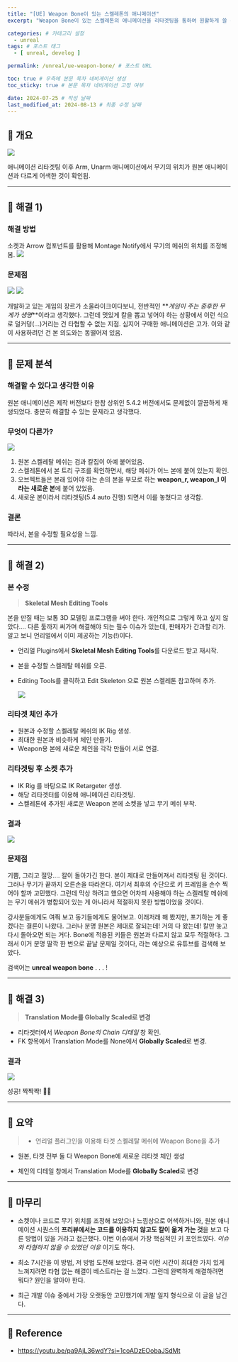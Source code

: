 ```yaml
---
title: "[UE] Weapon Bone이 있는 스켈레톤의 애니메이션"
excerpt: "Weapon Bone이 있는 스켈레톤의 애니메이션을 리타겟팅을 통하여 원활하게 쓸 수 있는 방법"

categories: # 카테고리 설정
  - unreal
tags: # 포스트 태그
  - [ unreal, develog ]

permalink: /unreal/ue-weapon-bone/ # 포스트 URL

toc: true # 우측에 본문 목차 네비게이션 생성
toc_sticky: true # 본문 목차 네비게이션 고정 여부

date: 2024-07-25 # 작성 날짜
last_modified_at: 2024-08-13 # 최종 수정 날짜
---
```


## 🌿 개요

![](https://velog.velcdn.com/images/cottondream/post/fa1d7e3e-bafe-499d-8288-85f9e2e79584/image.gif)

애니메이션 리타겟팅 이후 Arm, Unarm 애니메이션에서 무기의 위치가 원본 애니메이션과 다르게 어색한 것이 확인됨.

- - -

## 🌿 해결 1)

###  해결 방법

소켓과 Arrow 컴포넌트를 활용해 Montage Notify에서 무기의 메쉬의 위치를 조정해 봄.
  ![](https://velog.velcdn.com/images/cottondream/post/88a21b7e-a6de-4c59-b9ba-710cfd906b36/image.png)

###  문제점

![](https://velog.velcdn.com/images/cottondream/post/ad79fbf3-22c3-4ef9-a998-ea3fe58c5481/image.gif)
![](https://velog.velcdn.com/images/cottondream/post/018a1077-330a-49e8-abe1-66a0a3613f96/image.gif)

개발하고 있는 게임의 장르가 소울라이크이다보니, 전반적인 **_게임이 주는 중후한 무게가 생명_**이라고 생각했다. 그런데 멋있게 칼을 뽑고 넣어야 하는 상황에서 이런 식으로 덜커덩(...)거리는 건 타협할 수 없는
지점. 심지어 구매한 애니메이션은 고가. 이와 같이 사용하려던 건 본 의도와는 동떨어져 있음.

- - -

## 🌿 문제 분석
###  해결할 수 있다고 생각한 이유

원본 애니메이션은 제작 버전보다 한참 상위인 5.4.2 버전에서도 문제없이 깔끔하게 재생되었다. 충분히 해결할 수 있는 문제라고 생각했다.


### 무엇이 다른가?
![](https://velog.velcdn.com/images/cottondream/post/32b99f07-8c8a-4b9e-bcc1-32cf38935bb1/image.png)

1) 원본 스켈레탈 메쉬는 검과 칼집이 아예 붙어있음.
2) 스켈레톤에서 본 트리 구조를 확인하면서, 해당 메쉬가 어느 본에 붙어 있는지 확인.
3) 오브젝트들은 본래 있어야 하는 손의 본을 부모로 하는 **weapon_r, weapon_l 이라는 새로운 본**에 붙어 있었음.
4) 새로운 본이라서 리타겟팅(5.4 auto 진행) 되면서 이를 놓쳤다고 생각함.


### 결론

따라서, 본을 수정할 필요성을 느낌.

- - -

## 🌿 해결 2)

### 본 수정

> **Skeletal Mesh Editing Tools**

본을 만질 때는 보통 3D 모델링 프로그램을 써야 한다. 개인적으로 그렇게 하고 싶지 않았다.... 다른 툴까지 써가며 해결해야 되는 필수 이슈가 있는데, 판매자가 간과할 리가. 알고 보니 언리얼에서 이미 제공하는
기능(!)이다.

- 언리얼 Plugins에서 **Skeletal Mesh Editing Tools**를 다운로드 받고 재시작.

- 본을 수정할 스켈레탈 메쉬를 오픈.
- Editing Tools를 클릭하고 Edit Skeleton 으로 원본 스켈레톤 참고하며 추가.


  ![](https://velog.velcdn.com/images/cottondream/post/51721c98-7023-4594-bf74-55f09bc97bf5/image.png)


### 리타겟 체인 추가

- 원본과 수정할 스켈레탈 메쉬의 IK Rig 생성.
- 최대한 원본과 비슷하게 체인 만들기.
- Weapon용 본에 새로운 체인을 각각 만들어 서로 연결.


### 리타겟팅 후 소켓 추가

- IK Rig 를 바탕으로 IK Retargeter 생성.
- 해당 리타겟터를 이용해 애니메이션 리타겟팅.
- 스켈레톤에 추가된 새로운 Weapon 본에 소켓을 넣고 무기 메쉬 부착.


### 결과

![](https://velog.velcdn.com/images/cottondream/post/ce5df829-9a57-44d0-a851-c1659a3329ae/image.gif)


### 문제점

기쁨, 그리고 절망.... 칼이 돌아가긴 한다. 본이 제대로 만들어져서 리타겟팅 된 것이다. 그러나 무기가 끝까지 오른손을 따라온다. 여기서 최후의 수단으로 키 프레임을 손수 찍어야 할까 고민했다. 그런데 막상
하려고 했으면 어차피 사용해야 하는 스켈레탈 메쉬에는 무기 메쉬가 병합되어 있는 게 아니라서 적절하지 못한 방법이었을 것이다.

강사분들에게도 여쭤 보고 동기들에게도 물어보고. 이래저래 해 봤지만, 포기하는 게 좋겠다는 결론이 나왔다. 그러나 분명 원본은 제대로 잘되는데! 거의 다 왔는데! 칼만 놓고 다시 돌아오면 되는 거다. Bone에
적용된 키들은 원본과 다르지 않고 모두 적절하다. 그래서 이거 분명 딸깍 한 번으로 끝날 문제일 것이다, 라는 예상으로 유튜브를 검색해 보았다.

검색어는 **unreal weapon bone** . . . !

- - -

## 🌿 해결 3)

> **Translation Mode를 Globally Scaled로 변경**

- 리타겟터에서 _Weapon Bone의 Chain 디테일_ 창 확인.
- FK 항목에서 Translation Mode를 None에서 **Globally Scaled**로 변경.

### 결과

![](https://velog.velcdn.com/images/cottondream/post/f734c7a2-9dd3-4608-abf8-61fe717322b0/image.gif)

성공! 짝짝짝! 🥹👏

- - -

## 🌿 요약

> - 언리얼 플러그인을 이용해 타겟 스켈레탈 메쉬에 Weapon Bone을 추가

- 원본, 타겟 전부 둘 다 Weapon Bone에 새로운 리타겟 체인 생성

- 체인의 디테일 창에서 Translation Mode를 **Globally Scaled**로 변경

- - -

## 🌿 마무리

-
  소켓이나 코드로 무기 위치를 조정해 보았으나 느낌상으로 어색하거니와, 원본 애니메이션 시퀀스의 **프리뷰에서는 코드를 이용하지 않고도 칼이 옮겨 가는 것**을 보고 다른 방법이 있을 거라고 접근했다. 이번
  이슈에서 가장 핵심적인 키 포인트였다. _이슈와 타협하지 않을 수 있었던 이유_ 이기도 하다.


- 최소 7시간을 이 방법, 저 방법 도전해 보았다. 결국 이런 시간이 최대한 가치 있게 느껴지려면 타협 없는 해결이 베스트라는 걸 느꼈다. 그런데 완벽하게 해결하려면 뭐다? 원인을 알아야 한다.


- 최근 개발 이슈 중에서 가장 오랫동안 고민했기에 개발 일지 형식으로 이 글을 남긴다.

- - -

## 🌿 Reference

- https://youtu.be/pa9AjL36wdY?si=1coADzEOobaJSdMt